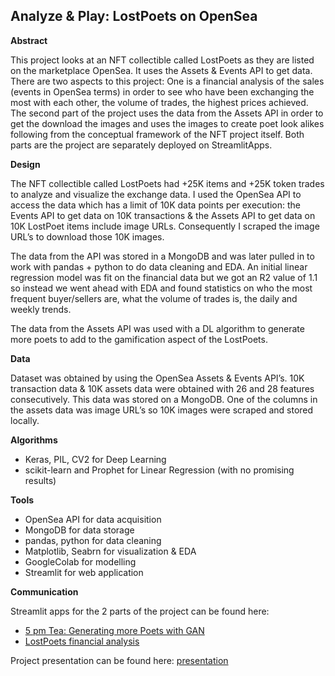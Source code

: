 ## Analyze & Play: LostPoets on OpenSea

**Abstract**

This project looks at an NFT collectible called LostPoets as they are listed on the marketplace OpenSea. It uses the Assets & Events API to get data. There are two aspects to this project: One is a financial analysis of the sales (events in OpenSea terms) in order to see who have been exchanging the most with each other, the volume of trades, the highest prices achieved. The second part of the project uses the data from the Assets API in order to get the download the images and uses the images to create poet look alikes following from the conceptual framework of the NFT project itself. Both parts are the project are separately deployed on StreamlitApps. 

**Design**

The NFT collectible called LostPoets had +25K items and +25K token trades to analyze and visualize the exchange data. I used the OpenSea API to access the data which has a limit of 10K data points per execution: the Events API to get data on 10K transactions & the Assets API to get data on 10K LostPoet items include image URLs. Consequently I scraped the image URL’s to download those 10K images. 

The data from the API was stored in a MongoDB and was later pulled in to work with pandas + python to do data cleaning and EDA. An initial linear regression model was fit on the financial data but we got an R2 value of 1.1 so instead we went ahead with EDA and found statistics on who the most frequent buyer/sellers are, what the volume of trades is, the daily and weekly trends. 

The data from the Assets API was used with a DL algorithm to generate more poets to add to the gamification aspect of the LostPoets. 

**Data**

Dataset was obtained by using the OpenSea Assets & Events API’s. 
10K transaction data & 10K assets data were obtained with 26 and 28 features consecutively. 
This data was stored on a MongoDB. 
One of the columns in the assets data was image URL’s so 10K images were scraped and stored locally. 

**Algorithms**
- Keras, PIL, CV2 for Deep Learning 
- scikit-learn and Prophet for Linear Regression (with no promising results) 

**Tools**
- OpenSea API for data acquisition
- MongoDB for data storage
- pandas, python for data cleaning 
- Matplotlib, Seabrn for visualization & EDA 
- GoogleColab for modelling 
- Streamlit for web application  

**Communication**

Streamlit apps for the 2 parts of the project can be found here: 
- [5 pm Tea: Generating more Poets with GAN](https://share.streamlit.io/zey-o/engineering_opensea_lostpoets/main/gan_poets.py)
- [LostPoets financial analysis](https://share.streamlit.io/zey-o/engineering_opensea_lostpoets/main/financial_sales_streamlit.py)

Project presentation can be found here: [presentation](https://github.com/zey-o/Engineering_OpenSea_LostPoets/blob/main/Presentation_OpenSea_LostPoets.pdf)

